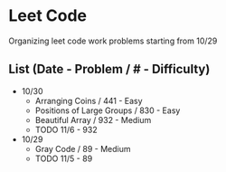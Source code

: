 # Leet Code

Organizing leet code work problems starting from 10/29

## List (Date - Problem / # - Difficulty)
 - 10/30
   - Arranging Coins / 441 - Easy
   - Positions of Large Groups / 830 - Easy
   - Beautiful Array / 932 - Medium
   - TODO 11/6 - 932
 - 10/29
   - Gray Code / 89 - Medium
   - TODO 11/5 - 89